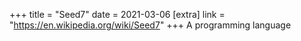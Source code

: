 +++
title = "Seed7"
date = 2021-03-06
[extra]
link = "https://en.wikipedia.org/wiki/Seed7"
+++
A programming language

